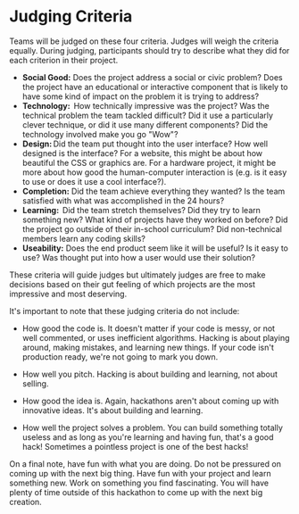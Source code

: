 # Judging Criteria

Teams will be judged on these four criteria. Judges will weigh the criteria equally. During judging, participants should try to describe what they did for each criterion in their project. 

- **Social Good:** Does the project address a social or civic problem? Does the project have an educational or interactive component that is likely to have some kind of impact on the problem it is trying to address?
- **Technology:**  How technically impressive was the project? Was the technical problem the team tackled difficult? Did it use a particularly clever technique, or did it use many different components? Did the technology involved make you go "Wow"? 
- **Design:** Did the team put thought into the user interface? How well designed is the interface? For a website, this might be about how beautiful the CSS or graphics are. For a hardware project, it might be more about how good the human-computer interaction is (e.g. is it easy to use or does it use a cool interface?). 
- **Completion:** Did the team achieve everything they wanted? Is the team satisfied with what was accomplished in the 24 hours? 
- **Learning:**  Did the team stretch themselves? Did they try to learn something new? What kind of projects have they worked on before? Did the project go outside of their in-school curriculum? Did non-technical members learn any coding skills?
- **Useability:** Does the end product seem like it will be useful? Is it easy to use? Was thought put into how a user would use their solution?

These criteria will guide judges but ultimately judges are free to make decisions based on their gut feeling of which projects are the most impressive and most deserving. 

It's important to note that these judging criteria do not include: 

- How good the code is. It doesn't matter if your code is messy, or not well commented, or uses inefficient algorithms. Hacking is about playing around, making mistakes, and learning new things. If your code isn't production ready, we're not going to mark you down. 
- How well you pitch. Hacking is about building and learning, not about selling. 

- How good the idea is. Again, hackathons aren't about coming up with innovative ideas. It's about building and learning. 
- How well the project solves a problem. You can build something totally useless and as long as you're learning and having fun, that's a good hack! Sometimes a pointless project is one of the best hacks! 

On a final note, have fun with what you are doing. Do not be pressured on coming up with the next big thing. Have fun with your project and learn something new. Work on something you find fascinating. You will have plenty of time outside of this hackathon to come up with the next big creation. 


